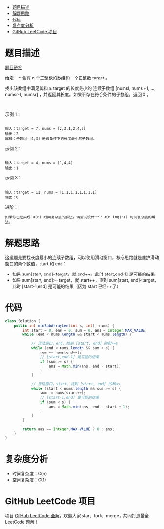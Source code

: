 
- [题目描述](#题目描述)
- [解题思路](#解题思路)
- [代码](#代码)
- [复杂度分析](#复杂度分析)
- [GitHub LeetCode 项目](#github-leetcode-项目)

# 题目描述

[题目链接](https://leetcode-cn.com/problems/minimum-size-subarray-sum/)

给定一个含有 n 个正整数的数组和一个正整数 target 。

找出该数组中满足其和 ≥ target 的长度最小的 连续子数组 [numsl, numsl+1, ..., numsr-1, numsr] ，并返回其长度。如果不存在符合条件的子数组，返回 0 。

 

示例 1：

```

输入：target = 7, nums = [2,3,1,2,4,3]
输出：2
解释：子数组 [4,3] 是该条件下的长度最小的子数组。

```

示例 2：

```

输入：target = 4, nums = [1,4,4]
输出：1

```

示例 3：

```

输入：target = 11, nums = [1,1,1,1,1,1,1,1]
输出：0

```

进阶：

	如果你已经实现 O(n) 时间复杂度的解法，请尝试设计一个 O(n log(n)) 时间复杂度的解法。

# 解题思路

这道题是要找长度最小的连续子数组，可以使用滑动窗口，核心思路就是维护滑动窗口的两个数值，start 和 end：
- 如果 sum[start, end]<target，就 end++，此时 start,end-1] 是可能的结果
- 如果 sum[start, end]>=target，就 start++，直到 sum[start, end]<target，此时 [start-1,end] 是可能的结果（因为 start 已经++了）

# 代码

```java
class Solution {
    public int minSubArrayLen(int s, int[] nums) {
        int start = 0, end = 0, sum = 0, ans = Integer.MAX_VALUE;
        while (end < nums.length && start < nums.length) {

            // 滑动窗口，end，找到 [start, end] 的和>=s
            while (end < nums.length && sum < s) {
                sum += nums[end++];
                // [start,end-1] 是可能的结果
                if (sum >= s) {
                    ans = Math.min(ans, end - start);
                }
            }

            // 滑动窗口，start，找到 [start, end] 的和<s
            while (start < nums.length && sum >= s) {
                sum -= nums[start++];
                // [start-1,end] 是可能的结果
                if (sum < s) {
                    ans = Math.min(ans, end - start + 1);
                }
            }
        }

        return ans == Integer.MAX_VALUE ? 0 : ans;
    }
}
```

# 复杂度分析

- 时间复杂度：O(n)
- 空间复杂度：O(1)

# GitHub LeetCode 项目

项目 [GitHub LeetCode 全解](https://github.com/LjyYano/LeetCode)，欢迎大家 star、fork、merge，共同打造最全 LeetCode 题解！